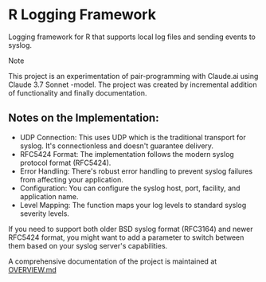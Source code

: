 # R Logging Framework

Logging framework for R that supports local log files and sending events to syslog.

> [!NOTE]
> This project is an experimentation of pair-programming with Claude.ai using Claude 3.7 Sonnet -model.
> The project was created by incremental addition of functionality and finally documentation.

## Notes on the Implementation:

* UDP Connection: This uses UDP which is the traditional transport for syslog. It's connectionless and doesn't guarantee delivery.
* RFC5424 Format: The implementation follows the modern syslog protocol format (RFC5424).
* Error Handling: There's robust error handling to prevent syslog failures from affecting your application.
* Configuration: You can configure the syslog host, port, facility, and application name.
* Level Mapping: The function maps your log levels to standard syslog severity levels.

If you need to support both older BSD syslog format (RFC3164) and newer RFC5424 format, you might want to add a parameter to switch between them based on your syslog server's capabilities.

A comprehensive documentation of the project is maintained at [OVERVIEW.md](OVERVIEW.md)


